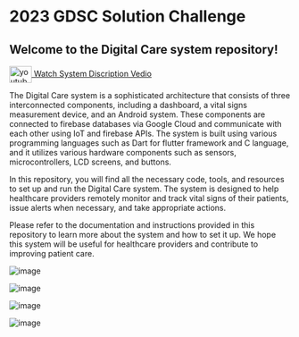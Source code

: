 # 2023 GDSC Solution Challenge

## Welcome to the Digital Care system repository!
<a href="https://youtu.be/bBWRyaHUc8M" target="blank"><img align="center" src="https://raw.githubusercontent.com/rahuldkjain/github-profile-readme-generator/master/src/images/icons/Social/youtube.svg" alt="youtube" height="30" width="40" /> Watch System Discription Vedio</a>

The Digital Care system is a sophisticated architecture that consists of three interconnected components, including a dashboard, a vital signs measurement device, and an Android system. These components are connected to  firebase databases via Google Cloud and communicate with each other using IoT and firebase APIs. The system is built using various programming languages such as Dart for flutter framework and C language, and it utilizes various hardware components such as sensors, microcontrollers, LCD screens, and buttons.

In this repository, you will find all the necessary code, tools, and resources to set up and run the Digital Care system. The system is designed to help healthcare providers remotely monitor and track vital signs of their patients, issue alerts when necessary, and take appropriate actions.

Please refer to the documentation and instructions provided in this repository to learn more about the system and how to set it up. We hope this system will be useful for healthcare providers and contribute to improving patient care.



![image](https://drive.google.com/uc?export=view&id=1corMaspN9rwv9NIv1DHPXu3Hzibzn2h2)


![image](https://drive.google.com/uc?export=view&id=1R1QqH3O_GQ4-Eq5LTN40PZMTtuUJkH02)


![image](https://drive.google.com/uc?export=view&id=1Y5X30-TbwfLSI-hj6bHhTRMwbi4eHfD0)



![image](https://drive.google.com/uc?export=view&id=1ifEp_qQZm7AuVc3XTu83zJxZGFvRY6_7)

